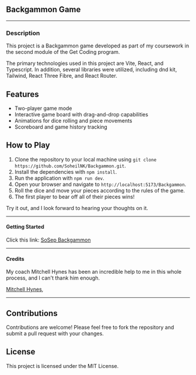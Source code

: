 ## Backgammon Game
---

### **Description**

This project is a Backgammon game developed as part of my coursework in the second module of the Get Coding program. 

The primary technologies used in this project are Vite, React, and Typescript. In addition, several libraries were utilized, including dnd kit, Tailwind, React Three Fibre, and React Router.

## Features

- Two-player game mode
- Interactive game board with drag-and-drop capabilities
- Animations for dice rolling and piece movements
- Scoreboard and game history tracking

## How to Play

1. Clone the repository to your local machine using `git clone https://github.com/SoheilNK/Backgammon.git`.
2. Install the dependencies with `npm install`.
3. Run the application with `npm run dev`.
4. Open your browser and navigate to `http://localhost:5173/Backgammon`.
5. Roll the dice and move your pieces according to the rules of the game.
6. The first player to bear off all of their pieces wins!

Try it out, and I look forward to hearing your thoughts on it.


---


#### **Getting Started**

Click this link: [SoSep Backgammon](https://soheilnk.github.io/Backgammon/)

---

#### **Credits**

My coach Mitchell Hynes has been an incredible help to me in this whole process, and I can't thank him enough.

[Mitchell Hynes](https://www.linkedin.com/in/mitchell-hynes/), 

---
## Contributions

Contributions are welcome! Please feel free to fork the repository and submit a pull request with your changes.

## License

This project is licensed under the MIT License.
